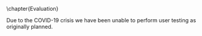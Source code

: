\chapter{Evaluation}

Due to the COVID-19 crisis we have been unable to perform user testing as originally planned.

